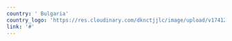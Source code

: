 ```yaml
---
country: ' Bulgaria'
country_logo: 'https://res.cloudinary.com/dknctjjlc/image/upload/v1741281290/bg_wjkafi.svg'
link: '#'
---
```


